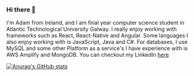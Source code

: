 ### Hi there 👋

I'm Adam from Ireland, and I am final year computer science student in Atlantic Technological University Galway. I really enjoy working with frameworks such as React, React-Native and Angular. Some languages I also enjoy working with is JavaScript, Java and C#. For databases, I use MySQL and some other Platform as a service's I have experience with is AWS Amplify and MongoDB. You can checkout my LinkedIn [here]([https://www.google.com](https://www.linkedin.com/in/adam-dalton-000284228/))

[![Anurag's GitHub stats](https://github-readme-stats.vercel.app/api?username=adamdalton155)](https://github.com/anuraghazra/github-readme-stats)
